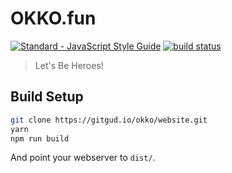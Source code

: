 # OKKO.fun
[![Standard - JavaScript Style Guide](https://img.shields.io/badge/code%20style-standard-green.svg)](http://standardjs.com/)
[![build status](https://gitlab.com/okko.fun/website/badges/master/build.svg)](https://gitlab.com/okko.fun/website/commits/master)

> Let's Be Heroes!


## Build Setup

``` bash
git clone https://gitgud.io/okko/website.git
yarn
npm run build
```

And point your webserver to `dist/`.
